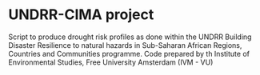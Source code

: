 # UNDRR-CIMA project
Script to produce drought risk profiles as done within the UNDRR Building Disaster Resilience to natural hazards in Sub-Saharan African Regions, Countries and Communities programme. Code prepared by th Institute of Environmental Studies, Free University Amsterdam (IVM - VU)

